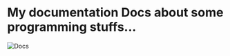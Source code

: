 # My documentation Docs about some programming stuffs...
![Docs](https://img.shields.io/badge/Roxy-docs-green)
